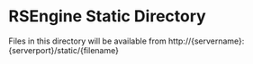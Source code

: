 # RSEngine Static Directory
Files in this directory will be available from http://{servername}:{serverport}/static/{filename}
